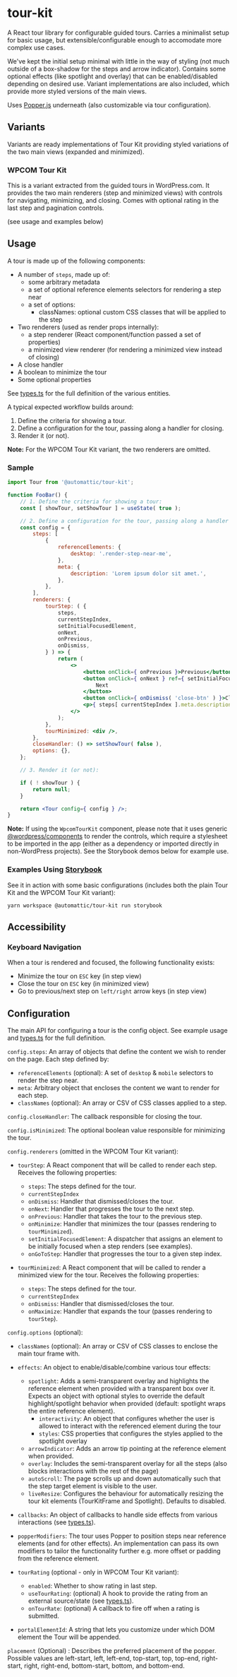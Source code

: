 # tour-kit

A React tour library for configurable guided tours. Carries a minimalist setup for basic usage, but extensible/configurable enough to accomodate more complex use cases.

We've kept the initial setup minimal with little in the way of styling (not much outside of a box-shadow for the steps and arrow indicator). Contains some optional effects (like spotlight and overlay) that can be enabled/disabled depending on desired use. Variant implementations are also included, which provide more styled versions of the main views.

Uses [Popper.js](https://popper.js.org/) underneath (also customizable via tour configuration).

## Variants

Variants are ready implementations of Tour Kit providing styled variations of the two main views (expanded and minimized).

### WPCOM Tour Kit

This is a variant extracted from the guided tours in WordPress.com. It provides the two main renderers (step and minimized views) with controls for navigating, minimizing, and closing. Comes with optional rating in the last step and pagination controls.

(see usage and examples below)
## Usage

A tour is made up of the following components:

- A number of `steps`, made up of:
  - some arbitrary metadata
  - a set of optional reference elements selectors for rendering a step near
  - a set of options:
	- classNames: optional custom CSS classes that will be applied to the step
- Two renderers (used as render props internally):
  - a step renderer (React component/function passed a set of properties)
  - a minimized view renderer (for rendering a minimized view instead of closing)
- A close handler
- A boolean to minimize the tour
- Some optional properties

See [types.ts](./src/types.ts) for the full definition of the various entities.

A typical expected workflow builds around:

1. Define the criteria for showing a tour.
2. Define a configuration for the tour, passing along a handler for closing.
3. Render it (or not).

**Note:** For the WPCOM Tour Kit variant, the two renderers are omitted.

### Sample

```jsx
import Tour from '@automattic/tour-kit';

function FooBar() {
	// 1. Define the criteria for showing a tour:
	const [ showTour, setShowTour ] = useState( true );

	// 2. Define a configuration for the tour, passing along a handler for closing.
	const config = {
		steps: [
			{
				referenceElements: {
					desktop: '.render-step-near-me',
				},
				meta: {
					description: 'Lorem ipsum dolor sit amet.',
				},
			},
		],
		renderers: {
			tourStep: ( {
				steps,
				currentStepIndex,
				setInitialFocusedElement,
				onNext,
				onPrevious,
				onDismiss,
			} ) => {
				return (
					<>
						<button onClick={ onPrevious }>Previous</button>
						<button onClick={ onNext } ref={ setInitialFocusedElement }>
							Next
						</button>
						<button onClick={ onDismiss( 'close-btn' ) }>Close</button>
						<p>{ steps[ currentStepIndex ].meta.description }</p>
					</>
				);
			},
			tourMinimized: <div />,
		},
		closeHandler: () => setShowTour( false ),
		options: {},
	};

	// 3. Render it (or not):

	if ( ! showTour ) {
		return null;
	}

	return <Tour config={ config } />;
}
```

**Note:** If using the `WpcomTourKit` component, please note that it uses generic [@wordpress/components](https://www.npmjs.com/package/@wordpress/components) to render the controls, which require a stylesheet to be imported in the app (either as a dependency or imported directly in non-WordPress projects). See the Storybook demos below for example use.

### Examples Using [Storybook](https://storybook.js.org/)

See it in action with some basic configurations (includes both the plain Tour Kit and the WPCOM Tour Kit variant):

`yarn workspace @automattic/tour-kit run storybook`

## Accessibility

### Keyboard Navigation

When a tour is rendered and focused, the following functionality exists:

- Minimize the tour on `ESC` key (in step view)
- Close the tour on `ESC` key (in minimized view)
- Go to previous/next step on `left/right` arrow keys (in step view)

## Configuration

The main API for configuring a tour is the config object. See example usage and [types.ts](./src/types.ts) for the full definition.

`config.steps`: An array of objects that define the content we wish to render on the page. Each step defined by:

- `referenceElements` (optional): A set of `desktop` & `mobile` selectors to render the step near.
- `meta`: Arbitrary object that encloses the content we want to render for each step.
- `classNames` (optional): An array or CSV of CSS classes applied to a step.

`config.closeHandler`: The callback responsible for closing the tour.

`config.isMinimized`: The optional boolean value responsible for minimizing the tour.

`config.renderers` (omitted in the WPCOM Tour Kit variant):

- `tourStep`: A React component that will be called to render each step. Receives the following properties:

  - `steps`: The steps defined for the tour.
  - `currentStepIndex`
  - `onDismiss`: Handler that dismissed/closes the tour.
  - `onNext`: Handler that progresses the tour to the next step.
  - `onPrevious`: Handler that takes the tour to the previous step.
  - `onMinimize`: Handler that minimizes the tour (passes rendering to `tourMinimized`).
  - `setInitialFocusedElement`: A dispatcher that assigns an element to be initially focused when a step renders (see examples).
  - `onGoToStep`: Handler that progresses the tour to a given step index.

- `tourMinimized`: A React component that will be called to render a minimized view for the tour. Receives the following properties:
  - `steps`: The steps defined for the tour.
  - `currentStepIndex`
  - `onDismiss`: Handler that dismissed/closes the tour.
  - `onMaximize`: Handler that expands the tour (passes rendering to `tourStep`).

`config.options` (optional):

- `classNames` (optional): An array or CSV of CSS classes to enclose the main tour frame with.

- `effects`: An object to enable/disable/combine various tour effects:

  - `spotlight`: Adds a semi-transparent overlay and highlights the reference element when provided with a transparent box over it. Expects an object with optional styles to override the default highlight/spotlight behavior when provided (default: spotlight wraps the entire reference element).
	  - `interactivity`: An object that configures whether the user is allowed to interact with the referenced element during the tour
	  - `styles`: CSS properties that configures the styles applied to the spotlight overlay
  - `arrowIndicator`: Adds an arrow tip pointing at the reference element when provided.
  - `overlay`: Includes the semi-transparent overlay for all the steps (also blocks interactions with the rest of the page)
  - `autoScroll`: The page scrolls up and down automatically such that the step target element is visible to the user.
  - `liveResize`: Configures the behaviour for automatically resizing the tour kit elements (TourKitFrame and Spotlight). Defaults to disabled.

- `callbacks`: An object of callbacks to handle side effects from various interactions (see [types.ts](./src/types.ts)).

- `popperModifiers`: The tour uses Popper to position steps near reference elements (and for other effects). An implementation can pass its own modifiers to tailor the functionality further e.g. more offset or padding from the reference element.
- `tourRating` (optional - only in WPCOM Tour Kit variant):
  - `enabled`: Whether to show rating in last step.
  - `useTourRating`: (optional) A hook to provide the rating from an external source/state (see [types.ts](./src/types.ts)).
  - `onTourRate`: (optional) A callback to fire off when a rating is submitted.

- `portalElementId`: A string that lets you customize under which DOM element the Tour will be appended.

`placement` (Optional) : Describes the preferred placement of the popper. Possible values are left-start, left, left-end, top-start, top, top-end, right-start, right, right-end, bottom-start, bottom, and bottom-end.

